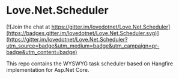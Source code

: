 # Love.Net.Scheduler

[![Join the chat at https://gitter.im/lovedotnet/Love.Net.Scheduler](https://badges.gitter.im/lovedotnet/Love.Net.Scheduler.svg)](https://gitter.im/lovedotnet/Love.Net.Scheduler?utm_source=badge&utm_medium=badge&utm_campaign=pr-badge&utm_content=badge)

This repo contains the WYSWYG task scheduler based on Hangfire implementation for Asp.Net Core.
